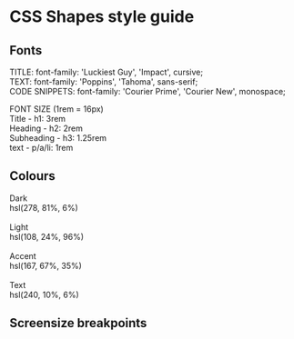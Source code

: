 
# CSS Shapes style guide
## Fonts

TITLE: font-family: 'Luckiest Guy', 'Impact', cursive; <br>
TEXT: font-family: 'Poppins', 'Tahoma', sans-serif;<br>
CODE SNIPPETS: font-family: 'Courier Prime', 'Courier New', monospace; 

<link rel="preconnect" href="https://fonts.googleapis.com">
<link rel="preconnect" href="https://fonts.gstatic.com" crossorigin>
<link href="https://fonts.googleapis.com/css2?family=Courier+Prime&family=Luckiest+Guy&family=Poppins:wght@400;700&display=swap" rel="stylesheet">

FONT SIZE (1rem = 16px)<br>
Title - h1: 3rem<br> 
Heading - h2: 2rem<br>
Subheading - h3: 1.25rem<br>
text - p/a/li: 1rem<br>

## Colours

Dark <br> 
hsl(278, 81%, 6%)<br><br>
Light <br>
hsl(108, 24%, 96%)<br><br>
Accent <br>
hsl(167, 67%, 35%)<br><br>
Text <br> 
hsl(240, 10%, 6%)

## Screensize breakpoints